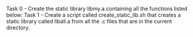 Task 0 - Create the static library libmy.a containing all the functions listed below:
Task 1 - Create a script called create_static_lib.sh that creates a static library called liball.a from all the .c files that are in the current directory.

